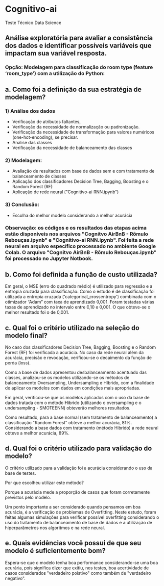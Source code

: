 # Cognitivo-ai 
Teste Técnico Data Science
## Análise exploratória para avaliar a consistência dos dados e identificar possíveis variáveis que impactam sua variável resposta.

### Opção: Modelagem para classificação do room type (feature ‘room_type’) com a utilização do Python:<br>

## a. Como foi a definição da sua estratégia de modelagem?

### 1) Análise dos dados <br> 
* Verificação de atributos faltantes,<br>
* Verificação da necessidade de normalização ou padronização.<br>
* Verificação da necessidade de transformação para valores numéricos (one-hot-encoding), se precisar.<br>
* Analise das classes <br>
* Verificação da necessidade de balanceamento das classes<br>

### 2) Modelagem:<br>
* Avaliação de resultados com base de dados sem e com tratamento de balanceamento de classes<br>
* Aplicação dos classificadores Decision Tree, Bagging, Boosting e o Random Forest (RF) <br>
* Aplicação de rede neural ("Cognitivo-ai RNN.ipynb")

### 3) Conclusão:<br>
* Escolha do melhor modelo considerando a melhor acurácia

### Observação: os códigos e os resultados das etapas acima estão disponíveis nos arquivos "Cognitvo AirBnB  - Rômulo Rebouças.ipynb" e "Cognitivo-ai RNN.ipynb". Foi feita a rede neural em arquivo específico processado no ambiente Google Colab. O arquivo "Cognitvo AirBnB  - Rômulo Rebouças.ipynb" foi processado no Jupyter Notbook.

## b. Como foi definida a função de custo utilizada?

Em geral, o MSE (erro do quadrado médio) é utilizado para regressão e a entropia cruzada para classificação. Como o estudo é de classificação foi utilizada a entropia cruzada ('categorical_crossentropy') combinada com o otimizador “Adam” com taxa de aprendizado 0,001. Foram testadas várias taxas de aprendizado no intervalo entre 0,10 e 0,001. O que obteve-se o melhor resultado foi o de 0,001. 

## c. Qual foi o critério utilizado na seleção do modelo final?

No caso dos classificadores Decision Tree, Bagging, Boosting e o Random Forest (RF) foi verificada a acurácia. No caso da rede neural além da acurácia, precisão e revocação, verificou-se o decaimento da função de perda (loss).

Como a base de dados apresentou desbalanceamento acentuado das classes, analizou-se os modelos utilizando-se os métodos de balanceamento Oversampling, Undersampling e Híbrido, com a finalidade de aplicar os modelos com dados em condições mais apropriadas.

Em geral, verificou-se que os modelos aplicados com o uso da base de dados tratada com o método Hibrido (utilizando o oversampling e o undersampling - SMOTEENN) obteverão melhores resultados.

Como resultado, para a base normal (sem tratamento de balanceamento) a classificação "Random Forest" obteve a melhor acurácia, 81%. Considerando a base dados com tratamento (método Hibrido) a rede neural obteve a melhor acurácia, 89%.

## d. Qual foi o critério utilizado para validação do modelo?

O critério utilizado para a validação foi a acurácia considerando o uso da base de testes.

Por que escolheu utilizar este método?

Porque a acurácia mede a proporção de casos que foram corretamente previstos pelo modelo.

Um ponto importante a ser considerado quando pensamos em boa acurácia, é a verificação de problemas de Overfitting. Neste estudo, foram feitas algumas simulações para verificar possível overfitting considerando o uso do tratamento de balanceamento de base de dados e a utilização de hiperparâmetros nos algoritmos e na rede neural. 

## e. Quais evidências você possui de que seu modelo é suficientemente bom?

Espera-se que o modelo tenha boa performance considerando-se uma boa acurária, pois significa dizer que exitiu, nos testes, boa acertividade de casos considerados "verdadeiro poistivo" como também de "verdadeiro negativo".




